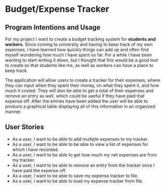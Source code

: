# Budget/Expense Tracker

## Program Intentions and Usage

For my project I want to create a budget tracking system for **students and workers**. 
Since coming to university and having to keep track of my own expenses, I have learned how quickly things can add up
and often find myself wondering how much I have spent so far. For a while I have been wanting to start 
writing it down, but I thought that this would be a good tool to create so that students like me, as well as workers
can have a place to keep track.

The application will allow users to create a tracker for their expenses, where they can input when they spent their 
money, on what they spent it, and how much it costed. They will also be able to get a total of their expenses and remove
an entry as well, which could be useful if they have paid that expense off. After the entries have been added the user 
will be able to produce a graphical table displaying all of this information in an organized manner. 


## User Stories
- As a user, I want to be able to add multiple expenses to my tracker.
- As a user, I want to be able to be able to view a list of expenses for which I have recorded.
- As a user, I want to be able to get how much my net expenses are from my tracker.
- As a user, I want to be able to remove an entry from the tracker once I have paid the expense off. 
- As a user, I want to be able to save my expense tracker to file.
- As a user, I want to be able to load my expense tracker from file.